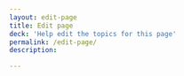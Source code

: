 ```yaml
---
layout: edit-page
title: Edit page
deck: 'Help edit the topics for this page'
permalink: /edit-page/
description:

---
```

